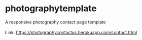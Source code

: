 # photographytemplate
A responsive photography contact page template <br/><br/>
Link: https://photographycontactus.herokuapp.com/contact.html
